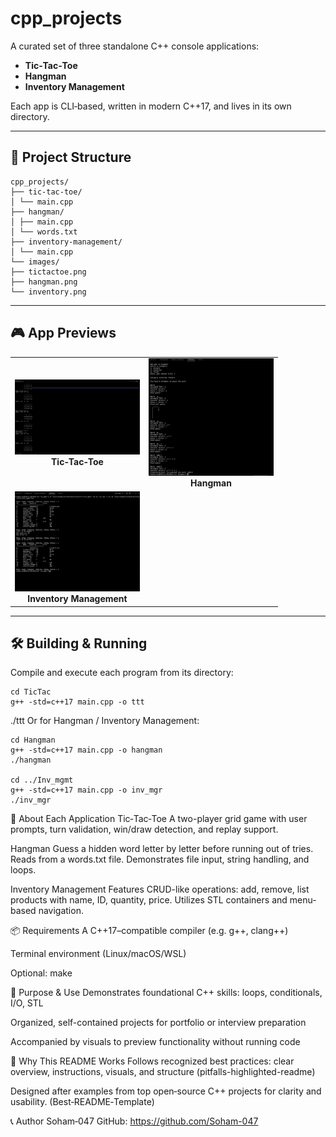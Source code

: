 # cpp_projects

A curated set of three standalone C++ console applications:

- **Tic‑Tac‑Toe**
- **Hangman**
- **Inventory Management**

Each app is CLI‑based, written in modern C++17, and lives in its own directory.

---

## 🧭 Project Structure

    cpp_projects/
    ├── tic-tac-toe/
    │ └── main.cpp
    ├── hangman/
    │ ├── main.cpp
    │ └── words.txt
    ├── inventory-management/
    │ └── main.cpp
    └── images/
    ├── tictactoe.png
    ├── hangman.png
    └── inventory.png

---

## 🎮 App Previews

<table>
  <tr>
    <td align="center">
      <img src="images/tic_tac.png" alt="Tic‑Tac‑Toe" width="200"><br>
      <strong>Tic‑Tac‑Toe</strong>
    </td>
    <td align="center">
      <img src="images/hangman.png" alt="Hangman" width="200"><br>
      <strong>Hangman</strong>
    </td>
  </tr>
  <tr>
    <td align="center">
      <img src="images/inv.png" alt="Inventory Management" width="200"><br>
      <strong>Inventory Management</strong>
    </td>
    <td></td>
  </tr>
</table>

---

## 🛠️ Building & Running

Compile and execute each program from its directory:

    cd TicTac
    g++ -std=c++17 main.cpp -o ttt
./ttt
Or for Hangman / Inventory Management:

    cd Hangman
    g++ -std=c++17 main.cpp -o hangman
    ./hangman

    cd ../Inv_mgmt
    g++ -std=c++17 main.cpp -o inv_mgr
    ./inv_mgr

📌 About Each Application
Tic‑Tac‑Toe
A two-player grid game with user prompts, turn validation, win/draw detection, and replay support.

Hangman
Guess a hidden word letter by letter before running out of tries. Reads from a words.txt file. Demonstrates file input, string handling, and loops.

Inventory Management
Features CRUD-like operations: add, remove, list products with name, ID, quantity, price. Utilizes STL containers and menu-based navigation.

📦 Requirements
A C++17–compatible compiler (e.g. g++, clang++)

Terminal environment (Linux/macOS/WSL)

Optional: make

🎯 Purpose & Use
Demonstrates foundational C++ skills: loops, conditionals, I/O, STL

Organized, self-contained projects for portfolio or interview preparation

Accompanied by visuals to preview functionality without running code

🧠 Why This README Works
Follows recognized best practices: clear overview, instructions, visuals, and structure (pitfalls-highlighted-readme)

Designed after examples from top open‑source C++ projects for clarity and usability. (Best‑README‑Template)


📞 Author
Soham‑047
GitHub: https://github.com/Soham-047
